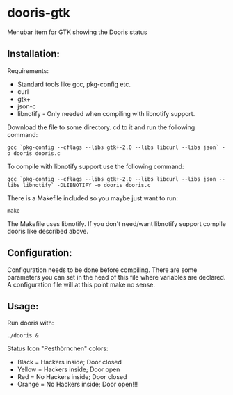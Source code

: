 dooris-gtk
==========

Menubar item for GTK showing the Dooris status

Installation:
-------------

Requirements:

- Standard tools like gcc, pkg-config etc.
- curl
- gtk+
- json-c
- libnotify - Only needed when compiling with libnotify support.

Download the file to some directory. cd to it and run the following command:

    gcc `pkg-config --cflags --libs gtk+-2.0 --libs libcurl --libs json` -o dooris dooris.c

To compile with libnotify support use the following command:

    gcc `pkg-config --cflags --libs gtk+-2.0 --libs libcurl --libs json --libs libnotify` -DLIBNOTIFY -o dooris dooris.c

There is a Makefile included so you maybe just want to run:

    make

The Makefile uses libnotify. If you don't need/want libnotify support compile dooris like described above.

Configuration:
--------------

Configuration needs to be done before compiling. There are some parameters you can set in the head of this file where variables are declared. A configuration file will at this point make no sense.

Usage:
------

Run dooris with:

    ./dooris & 

Status Icon "Pesthörnchen" colors:

- Black  = Hackers inside; Door closed
- Yellow = Hackers inside; Door open
- Red    = No Hackers inside; Door closed
- Orange = No Hackers inside; Door open!!!
